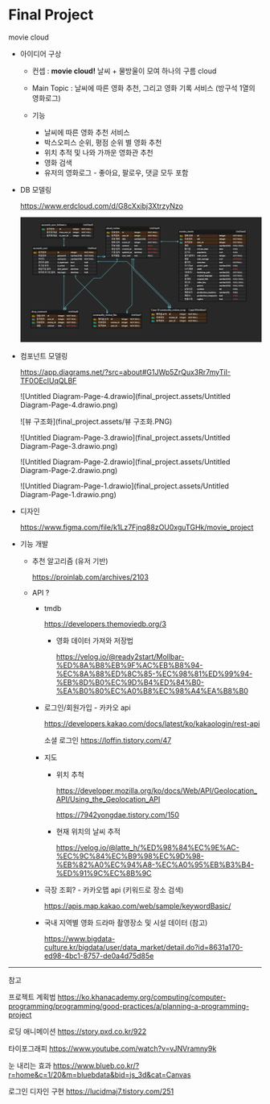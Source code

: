 # Final Project 



movie cloud



- 아이디어 구상

  - 컨셉 : **movie cloud!** 날씨 + 물방울이 모여 하나의 구름 cloud

  - Main Topic :  날씨에 따른 영화 추천, 그리고 영화 기록 서비스 (방구석 1열의 영화로그)

  - 기능  
    - 날씨에 따른 영화 추천 서비스
    - 박스오피스 순위, 평점 순위 별 영화 추천
    - 위치 추적 및 나와 가까운 영화관 추천
    - 영화 검색
    - 유저의 영화로그 - 좋아요, 팔로우, 댓글 모두 포함

  

- DB 모델링

  https://www.erdcloud.com/d/G8cXxibj3XtrzyNzo

  ![캡처](final_project.assets/캡처-16529446236811.PNG)

  

- 컴포넌트 모델링

  https://app.diagrams.net/?src=about#G1JWp5ZrQux3Rr7myTiI-TF0OEcIUqQLBF

  ![Untitled Diagram-Page-4.drawio](final_project.assets/Untitled Diagram-Page-4.drawio.png)

  ![뷰 구조화](final_project.assets/뷰 구조화.PNG)

  ![Untitled Diagram-Page-3.drawio](final_project.assets/Untitled Diagram-Page-3.drawio.png)

  ![Untitled Diagram-Page-2.drawio](final_project.assets/Untitled Diagram-Page-2.drawio.png)

  ![Untitled Diagram-Page-1.drawio](final_project.assets/Untitled Diagram-Page-1.drawio.png)

- 디자인

  https://www.figma.com/file/k1Lz7Fjnq88zOU0xguTGHk/movie_project

- 기능 개발

  - 추천 알고리즘 (유저 기반)

    https://proinlab.com/archives/2103

  - API ?

    - tmdb

      https://developers.themoviedb.org/3

      - 영화 데이터 가져와 저장법
  
        https://velog.io/@ready2start/Mollbar-%ED%8A%B8%EB%9F%AC%EB%B8%94-%EC%8A%88%ED%8C%85-%EC%98%81%ED%99%94-%EB%8D%B0%EC%9D%B4%ED%84%B0-%EA%B0%80%EC%A0%B8%EC%98%A4%EA%B8%B0
  
        
    
    - 로그인/회원가입 - 카카오 api
    
      https://developers.kakao.com/docs/latest/ko/kakaologin/rest-api
    
      소셜 로그인 https://loffin.tistory.com/47
    
    - 지도 
    
      - 위치 추척
    
        https://developer.mozilla.org/ko/docs/Web/API/Geolocation_API/Using_the_Geolocation_API
    
        https://7942yongdae.tistory.com/150
    
      - 현재 위치의 날씨 추적
    
        https://velog.io/@latte_h/%ED%98%84%EC%9E%AC-%EC%9C%84%EC%B9%98%EC%9D%98-%EB%82%A0%EC%94%A8-%EC%A0%95%EB%B3%B4-%ED%91%9C%EC%8B%9C
    
    - 극장 조회? - 카카오맵 api (키워드로 장소 검색)
    
      https://apis.map.kakao.com/web/sample/keywordBasic/
    
    - 국내 지역별 영화 드라마 촬영장소 및 시설 데이터 (참고)
    
      https://www.bigdata-culture.kr/bigdata/user/data_market/detail.do?id=8631a170-ed98-4bc1-8757-de0a4d75d85e
      
      



---------------------------------

참고

프로젝트 계획법 https://ko.khanacademy.org/computing/computer-programming/programming/good-practices/a/planning-a-programming-project

로딩 애니메이션 https://story.pxd.co.kr/922

타이포그래피 https://www.youtube.com/watch?v=vJNVramny9k

눈 내리는 효과 https://www.blueb.co.kr/?r=home&c=1/20&m=bluebdata&bid=js_3d&cat=Canvas

로그인 디자인 구현 https://lucidmaj7.tistory.com/251

